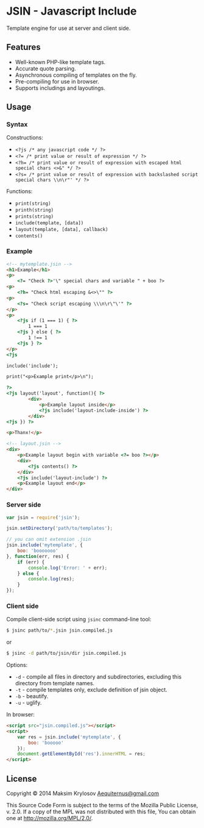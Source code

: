 # JSIN - Javascript Include

Template engine for use at server and client side.

## Features

- Well-known PHP-like template tags.
- Accurate quote parsing.
- Asynchronous compiling of templates on the fly.
- Pre-compiling for use in browser.
- Supports includings and layoutings.

## Usage

### Syntax

Constructions:

- `<?js /* any javascript code */ ?>`
- `<?= /* print value or result of expression */ ?>`
- `<?h= /* print value or result of expression with escaped html special chars <>&" */ ?>`
- `<?s= /* print value or result of expression with backslashed script special chars \\n\r"' */ ?>`

Functions:

- `print(string)`
- `printh(string)`
- `prints(string)`
- `include(template, [data])`
- `layout(template, [data], callback)`
- `contents()`

### Example

```html
<!-- mytemplate.jsin -->
<h1>Example</h1>
<p>
    <?= "Check ?>'\" special chars and variable " + boo ?>
<p>
    <?h= "Check html escaping &<>\"" ?>
<p>
    <?s= "Check script escaping \\\n\r\"\'" ?>
</p>
<p>
    <?js if (1 === 1) { ?>
        1 === 1
    <?js } else { ?>
        1 !== 1
    <?js } ?>
</p>
<?js

include('include');

print("<p>Example print</p>\n");

?>
<?js layout('layout', function(){ ?>
        <div>
            <p>Example layout inside</p>
            <?js include('layout-include-inside') ?>
        </div>
<?js }) ?>

<p>Thanx!</p>
```

```html
<!-- layout.jsin -->
<div>
    <p>Example layout begin with variable <?= boo ?></p>
    <div>
        <?js contents() ?>
    </div>
    <?js include('layout-include') ?>
    <p>Example layout end</p>
</div>
```

### Server side

```js
var jsin = require('jsin');

jsin.setDirectory('path/to/templates');

// you can omit extension .jsin
jsin.include('mytemplate', {
    boo: 'booooooo'
}, function(err, res) {
    if (err) {
        console.log('Error: ' + err);
    } else {
        console.log(res);
    }
});
```

### Client side

Compile client-side script using `jsinc` command-line tool:

```sh
$ jsinc path/to/*.jsin jsin.compiled.js
```

or

```sh
$ jsinc -d path/to/jsin/dir jsin.compiled.js
```

Options:

- `-d` - compile all files in directory and subdirectories, excluding this directory from template names.
- `-t` - compile templates only, exclude definition of jsin object.
- `-b` - beautify.
- `-u` - uglify.

In browser:

```html
<script src="jsin.compiled.js"></script>
<script>
    var res = jsin.include('mytemplate', {
        boo: 'booooo'
    });
    document.getElementById('res').innerHTML = res;
</script>
```

## License

Copyright © 2014 Maksim Krylosov <Aequiternus@gmail.com>

This Source Code Form is subject to the terms of the Mozilla Public
License, v. 2.0. If a copy of the MPL was not distributed with this
file, You can obtain one at http://mozilla.org/MPL/2.0/.
